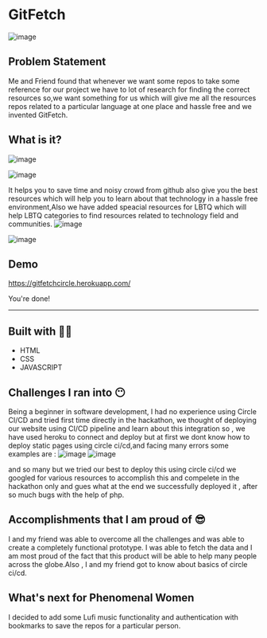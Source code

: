 # GitFetch
![image](https://user-images.githubusercontent.com/49230384/175809398-4222659a-cb3b-49c8-8ee8-350f526bee8d.png)


## Problem Statement
Me and Friend found that whenever we want some repos to take some reference for our project we have to lot of research for finding the correct resources so,we want something for us which will give me all the resources repos related to a particular language at one place and hassle free and we invented GitFetch.

## What is it?
![image](https://user-images.githubusercontent.com/49230384/175809536-0c13f2fc-398b-4f66-bcd8-eca4d252376e.png)

![image](https://user-images.githubusercontent.com/49230384/175809566-73ba7804-3301-4f71-a543-8cb8fb5b36e5.png)



It helps you to save time and noisy crowd from github also give you the best resources which will help you to learn about that technology in a hassle free environment,Also we have added speacial resources for LBTQ which will help LBTQ categories to find resources related to technology field and communities.
  ![image](https://user-images.githubusercontent.com/49230384/175810019-68bdba3f-8dd2-44d1-874e-f240b04b7ee4.png)

![image](https://user-images.githubusercontent.com/49230384/175810067-94e9d92d-f192-4958-9cc0-c8ff0eb402ca.png)


## Demo

https://gitfetchcircle.herokuapp.com/

You're done!

---
## Built with 👷‍♀️

* HTML
* CSS
* JAVASCRIPT


## Challenges I ran into 😶 
Being a beginner in software development, I had no experience using Circle CI/CD and tried first time directly in the hackathon, we thought of deploying our website using CI/CD pipeline and learn about this integration so , we have used heroku to connect and deploy but at first we dont know how to deploy static pages using circle ci/cd,and facing many errors some examples are :
![image](https://user-images.githubusercontent.com/49230384/175809797-414772ba-9148-4b36-a2bc-8374910621e6.png)
![image](https://user-images.githubusercontent.com/49230384/175809810-c9feafc3-c0d6-42ef-9ce9-16019092a038.png)

and so many but we tried our best to deploy this using circle ci/cd we googled for various resources to accomplish this and compelete in the hackathon only and gues what at the end we successfully deployed it , after so much bugs with the help of php.


## Accomplishments that I am proud of 😎
I and my friend was able to overcome all the challenges and was able to create a completely functional prototype. I was able to fetch the data and  I am most proud of the fact that this product will be able to help many people across the globe.Also , I and my friend got to know about basics of circle ci/cd.
  
  

## What's next for Phenomenal Women
I decided to add some Lufi music functionality and authentication with bookmarks to save the repos for a particular person.
